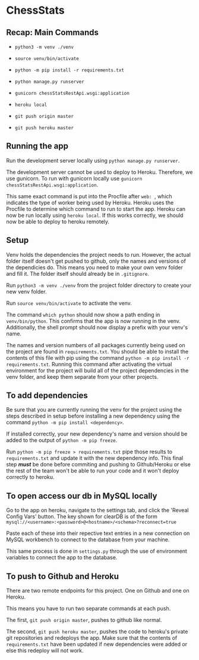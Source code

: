 # ChessStats

## Recap: Main Commands

- `python3 -m venv ./venv`
- `source venv/bin/activate`
- `python -m pip install -r requirements.txt`

- `python manage.py runserver`
- `gunicorn chessStatsRestApi.wsgi:application`
- `heroku local`

- `git push origin master`
- `git push heroku master`

## Running the app

Run the development server locally using `python manage.py runserver`.

The development server cannot be used to deploy to Heroku.
Therefore, we use gunicorn.
To run with gunicorn locally use `gunicorn chessStatsRestApi.wsgi:application`.

This same exact command is put into the Procfile after `web: `, which indicates the type of worker being used by Heroku.
Heroku uses the Procfile to determine which command to run to start the app.
Heroku can now be run locally using `heroku local`.
If this works correctly, we should now be able to deploy to heroku remotely.

## Setup

Venv holds the dependencies the project needs to run.
However, the actual folder itself doesn't get pushed to github, only the names and versions of the dependicies do.
This means you need to make your own venv folder and fill it.
The folder itself should already be in `.gitignore`.

Run `python3 -m venv ./venv` from the project folder directory to create your new venv folder.

Run `source venv/bin/activate` to activate the venv.

The command `which python` should now show a path ending in `venv/bin/python`.
This confirms that the app is now running in the venv.
Additionally, the shell prompt should now display a prefix with your venv's name.

The names and version numbers of all packages currently being used on the project are found in `requirements.txt`.
You should be able to install the contents of this file with pip using the command `python -m pip install -r requirements.txt`.
Running this command after activating the virtual environment for the project will build all of the project dependencies in the venv folder, and keep them separate from your other projects.

## To add dependencies

Be sure that you are currently running the venv for the project using the steps described in setup before installing a new dependency using the command `python -m pip install <dependency>`.

If installed correctly, your new dependency's name and version should be added to the output of `python -m pip freeze`.

Run `python -m pip freeze > requirements.txt` pipe those results to `requirements.txt` and update it with the new dependency info.
This final step **_must_** be done before commiting and pushing to Github/Heroku or else the rest of the team won't be able to run your code and it won't deploy correctly to heroku.

## To open access our db in MySQL locally

Go to the app on heroku, navigate to the settings tab, and click the 'Reveal Config Vars' button. The key shown for clearDB is of the form `mysql://<username>:<password>@<hostname>/<schema>?reconnect=true`

Paste each of these into their repective text entries in a new connection on MySQL workbench to connect to the database from your machine.

This same process is done in `settings.py` through the use of environment variables to connect the app to the database.

## To push to Github and Heroku

There are two remote endpoints for this project.
One on Github and one on Heroku.

This means you have to run two separate commands at each push.

The first, `git push origin master`, pushes to github like normal.

The second, `git push heroku master`, pushes the code to heroku's private git repositories and redeploys the app.
Make sure that the contents of `requirements.txt` have been updated if new dependencies were added or else this redeploy will not work.
